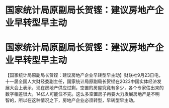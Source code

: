 # 国家统计局原副局长贺铿：建议房地产企业早转型早主动

# 国家统计局原副局长贺铿：建议房地产企业早转型早主动

【国家统计局原副局长贺铿：建议房地产企业早转型早主动】财联社9月23日电，十一届全国人大财经委副主任，国家统计局原副局长贺铿在2023中国实体经济发展大会上表示，现在房地产供应过剩，空置的房屋究竟有多少，各个专家估出来的数字相差很大，14亿人可能住不完。这么多空置房子再要大力发展房地产是不明智的，所以在这种情况之下，房地产企业必须转型，早转型早主动。

